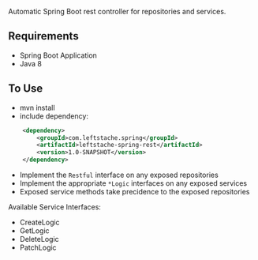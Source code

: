 Automatic Spring Boot rest controller for repositories and services.

Requirements
------------

 * Spring Boot Application
 * Java 8

To Use
------

 * mvn install
 * include dependency:

```xml
	<dependency>
		<groupId>com.leftstache.spring</groupId>
		<artifactId>leftstache-spring-rest</artifactId>
		<version>1.0-SNAPSHOT</version>
	</dependency>
```

 * Implement the `Restful` interface on any exposed repositories
 * Implement the appropriate `*Logic` interfaces on any exposed services
 * Exposed service methods take precidence to the exposed repositories
 
Available Service Interfaces:

 * CreateLogic
 * GetLogic
 * DeleteLogic
 * PatchLogic
